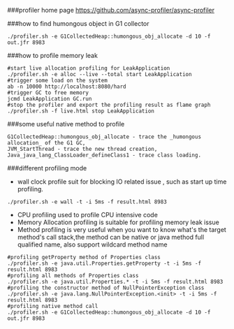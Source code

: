 ###profiler home page
https://github.com/async-profiler/async-profiler

###how to find humongous object in G1 collector
```shell
./profiler.sh -e G1CollectedHeap::humongous_obj_allocate -d 10 -f out.jfr 8983
```

###how to profile memory leak
```shell
#start live allocation profiling for LeakApplication
./profiler.sh -e alloc --live --total start LeakApplication
#trigger some load on the system
ab -n 10000 http://localhost:8080/hard 
#trigger GC to free memory
jcmd LeakApplication GC.run
#stop the profiler and export the profiling result as flame graph
./profiler.sh -f live.html stop LeakApplication
```

###some useful native method to profile
```shell
G1CollectedHeap::humongous_obj_allocate - trace the _humongous allocation_ of the G1 GC,
JVM_StartThread - trace the new thread creation,
Java_java_lang_ClassLoader_defineClass1 - trace class loading.
```

###different profiling mode
- wall clock profile suit for blocking IO related issue , such as start up time profiling.
```shell
./profiler.sh -e wall -t -i 5ms -f result.html 8983
```
- CPU profiling used to profile CPU intensive code
- Memory Allocation profiling is suitable for profiling memory leak issue
- Method profiling is very useful when you want to know what's the target method's call stack,the method can be native or java method full qualified name, also support wildcard method name
```shell
#profiling getProperty method of Properties class
./profiler.sh -e java.util.Properties.getProperty -t -i 5ms -f result.html 8983
#profiling all methods of Properties class
./profiler.sh -e java.util.Properties.* -t -i 5ms -f result.html 8983
#profiling the constructor method of NullPointerException class
./profiler.sh -e java.lang.NullPointerException.<init> -t -i 5ms -f result.html 8983
#profiling native method call
./profiler.sh -e G1CollectedHeap::humongous_obj_allocate -d 10 -f out.jfr 8983

```